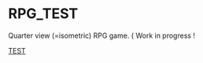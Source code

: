 # RPG_TEST
Quarter view (=isometric) RPG game. ( Work in progress !

[TEST](https://piteredo.github.io/RPG_TEST_2017/)
